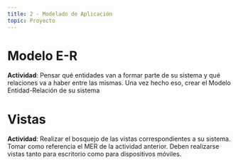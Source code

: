 ```yaml
---
title: 2 - Modelado de Aplicación
topic: Proyecto
---
```


# Modelo E-R

**Actividad**: Pensar qué entidades van a formar parte de su sistema y qué relaciones va a haber entre las mismas. Una vez hecho eso, crear el Modelo Entidad-Relación de su sistema

# Vistas

**Actividad**: Realizar el bosquejo de las vistas correspondientes a su sistema. Tomar como referencia el MER de la actividad anterior. Deben realizarse vistas tanto para escritorio como para dispositivos móviles.